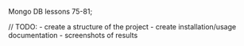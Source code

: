 Mongo DB lessons 75-81;

// TODO:
    - create a structure of the project
    - create installation/usage documentation
    - screenshots of results